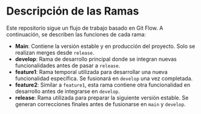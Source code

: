# Descripción de las Ramas

Este repositorio sigue un flujo de trabajo basado en Git Flow. A continuación, se describen las funciones de cada rama:

- **Main**: Contiene la versión estable y en producción del proyecto. Solo se realizan merges desde `release`.
- **develop**: Rama de desarrollo principal donde se integran nuevas funcionalidades antes de pasar a `release`.
- **feature1**: Rama temporal utilizada para desarrollar una nueva funcionalidad específica. Se fusionará en `develop` una vez completada.
- **feature2**: Similar a `feature1`, esta rama contiene otra funcionalidad en desarrollo antes de integrarse en `develop`.
- **release**: Rama utilizada para preparar la siguiente versión estable. Se generan correcciones finales antes de fusionarse en `main` y `develop`.
